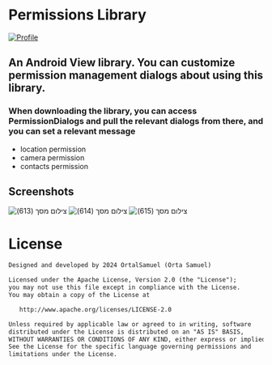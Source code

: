 # Permissions Library

<p align="left">
  <a href="https://github.com/OrtalSamuel"><img alt="Profile" src="https://badgen.net/badge/Github/OrtalSamuel/green?icon=github"/></a>
</p>

## An Android View library. You can customize permission management dialogs about using this library.

### When downloading the library, you can access PermissionDialogs and pull the relevant dialogs from there, and you can set a relevant message
- location permission 
- camera permission 
- contacts permission

 ## Screenshots
 <div>
 
   
  
![‏‏צילום מסך (613)](https://github.com/user-attachments/assets/0824ba02-f41a-417a-a825-d8a1fafb2b72)
   ![‏‏צילום מסך (614)](https://github.com/user-attachments/assets/de3d25dc-b818-44e4-a10d-2e0101537f37)
   ![‏‏צילום מסך (615)](https://github.com/user-attachments/assets/cd53257e-0923-4891-8aa5-190196e4a353)
</div>

# License
```xml
Designed and developed by 2024 OrtalSamuel (Orta Samuel)

Licensed under the Apache License, Version 2.0 (the "License");
you may not use this file except in compliance with the License.
You may obtain a copy of the License at

   http://www.apache.org/licenses/LICENSE-2.0

Unless required by applicable law or agreed to in writing, software
distributed under the License is distributed on an "AS IS" BASIS,
WITHOUT WARRANTIES OR CONDITIONS OF ANY KIND, either express or implied.
See the License for the specific language governing permissions and
limitations under the License.
```
